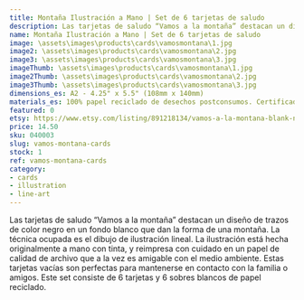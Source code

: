 ```yaml
---
title: Montaña Ilustración a Mano | Set de 6 tarjetas de saludo
description: Las tarjetas de saludo “Vamos a la montaña” destacan un diseño de trazos de color negro en un fondo blanco que dan la forma de una montaña. La técnica ocupada es el dibujo de ilustración lineal. La ilustración está hecha originalmente a mano con tinta, y reimpresa con cuidado en un papel de calidad de archivo que a la vez es amigable con el medio ambiente.
name: Montaña Ilustración a Mano | Set de 6 tarjetas de saludo
image: \assets\images\products\cards\vamosmontana\1.jpg
image2: \assets\images\products\cards\vamosmontana\2.jpg
image3: \assets\images\products\cards\vamosmontana\3.jpg
imageThumb: \assets\images\products\cards\vamosmontana\1.jpg
image2Thumb: \assets\images\products\cards\vamosmontana\2.jpg
image3Thumb: \assets\images\products\cards\vamosmontana\3.jpg
dimensions_es: A2 - 4.25" x 5.5" (108mm x 140mm)
materials_es: 100% papel reciclado de desechos postconsumos. Certificado FSC.
featured: 0
etsy: https://www.etsy.com/listing/891218134/vamos-a-la-montana-blank-note-card-set-5
price: 14.50
sku: 040003
slug: vamos-montana-cards
stock: 1
ref: vamos-montana-cards
category:
- cards
- illustration
- line-art
---
```

Las tarjetas de saludo “Vamos a la montaña” destacan un diseño de trazos de color negro en un fondo blanco que dan la forma de una montaña. La técnica ocupada es el dibujo de ilustración lineal. La ilustración está hecha originalmente a mano con tinta, y reimpresa con cuidado en un papel de calidad de archivo que a la vez es amigable con el medio ambiente. Estas tarjetas vacías son perfectas para mantenerse en contacto con la familia o amigos. Este set consiste de 6 tarjetas y 6 sobres blancos de papel reciclado.
